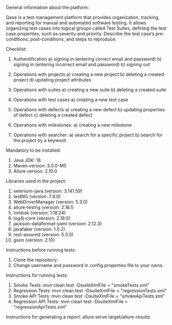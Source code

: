 General information about the platform:

Qase is a test management platform that provides organization, tracking, and reporting for manual and automated software testing. It allows organizing test cases into logical groups called Test Suites, defining the test case properties, such as severity and priority. Describe the test case’s pre-conditions, post-conditions, and steps to reproduce.

Checklist:

1. Authentification
   a) signing in (entering correct email and password)
   b) signing in (entering incorrect email and password)
   b) signing out

2. Operations with projects
   a) creating a new project
   b) deleting a created project
   d) updating project attributes

3. Operations with suites
   a) creating a new suite
   b) deleting a created suite

4. Operations with test cases
   a) creating a new test case

5. Operations with defects
   a) creating a new defect
   b) updating properties of defect
   c) deleting a created defect

6. Operations with milestones:
   a) creating a new milestone

7. Operations with searcher:
   a) search for a specific project
   b) search for the project by a keyword

Mandatory to be installed:
1. Java JDK: 18
2. Maven version: 3.0.0-M5
3. Allure version: 2.10.0

Libraries used in the project:
1. selenium-java (version: 3.141.59)
2. testNG (version: 7.4.0)
3. WebDriverManager (version: 5.3.0)
4. allure-testng (version: 2.18.1)
5. lombok (version: 1.18.24)
6. log4j-core (version: 2.19.0)
7. jackson-dataformat-yaml (version: 2.12.3)
8. javafaker (version: 1.0.2)
9. rest-assured (version: 5.3.0)
10. gson (version: 2.10)

Instructions before running tests:
1. Clone the repository;
2. Change username and password in config.properties file to your owns.

Instructions for running tests:
1. Smoke Tests: mvn clean test -DsuiteXmlFile = "smokeTests.xml"
2. Regression Tests: mvn clean test -DsuiteXmlFile = "regressionTests.xml"
3. Smoke API Tests: mvn clean test -DsuiteXmlFile = "smokeApiTests.xml"
4. Regression API Tests: mvn clean test -DsuiteXmlFile = "regressionApiTests.xml"

Instructions for generating a report:
allure serve target/allure-results




